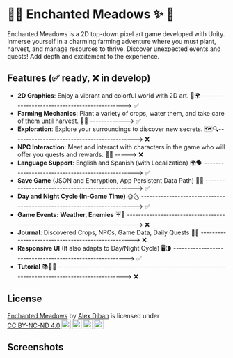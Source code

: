 # 🌿✨ Enchanted Meadows ✨ 🌿

Enchanted Meadows is a 2D top-down pixel art game developed with Unity. <br>
Inmerse yourself in a charming farming adventure where you must plant, harvest, and manage resources to thrive. 
Discover unexpected events and quests! Add depth and excitement to the experience.

## Features (✅ ready, ❌ in develop)
- **2D Graphics**: Enjoy a vibrant and colorful world with 2D art. 🎨🌍 ----------------------------------------------> ✅ 
- **Farming Mechanics**: Plant a variety of crops, water them, and take care of them until harvest. 🌱🚿 -------------> ✅ 
- **Exploration**: Explore your surroundings to discover new secrets. 🗺️🔍--------------------------------------------> ❌
- **NPC Interaction**: Meet and interact with characters in the game who will offer you quests and rewards. 👥🎁 -----> ❌
- **Language Support**: English and Spanish (with Localization) 🌍🗣️ -------------------------------------------------> ✅ 
- **Save Game** (JSON and Encryption, App Persistent Data Path) 💾🔐 -------------------------------------------------> ✅ 
- **Day and Night Cycle (In-Game Time)** 🌞🌜 ------------------------------------------------------------------------> ✅ 
- **Game Events: Weather, Enemies** ☔👾 -----------------------------------------------------------------------------> ❌
- **Journal**: Discovered Crops, NPCs, Game Data, Daily Quests 📔🌱 --------------------------------------------------> ❌
- **Responsive UI** (It also adapts to Day/Night Cycle) 🖥️🌗 ---------------------------------------------------------> ✅ 
- **Tutorial** 📚👨‍🏫 --------------------------------------------------------------------------------------------------> ❌

## License
<p xmlns:cc="http://creativecommons.org/ns#" xmlns:dct="http://purl.org/dc/terms/"><a property="dct:title" rel="cc:attributionURL" href="https://github.com/aNeptuno/Enchanted-Meadows">Enchanted Meadows</a> by <a rel="cc:attributionURL dct:creator" property="cc:attributionName" href="https://github.com/aNeptuno">Alex Diban</a> is licensed under <a href="https://creativecommons.org/licenses/by-nc-nd/4.0/?ref=chooser-v1" target="_blank" rel="license noopener noreferrer" style="display:inline-block;">CC BY-NC-ND 4.0<img style="height:22px!important;margin-left:3px;vertical-align:text-bottom;" src="https://mirrors.creativecommons.org/presskit/icons/cc.svg?ref=chooser-v1" alt=""><img style="height:22px!important;margin-left:3px;vertical-align:text-bottom;" src="https://mirrors.creativecommons.org/presskit/icons/by.svg?ref=chooser-v1" alt=""><img style="height:22px!important;margin-left:3px;vertical-align:text-bottom;" src="https://mirrors.creativecommons.org/presskit/icons/nc.svg?ref=chooser-v1" alt=""><img style="height:22px!important;margin-left:3px;vertical-align:text-bottom;" src="https://mirrors.creativecommons.org/presskit/icons/nd.svg?ref=chooser-v1" alt=""></a></p>

## Screenshots

